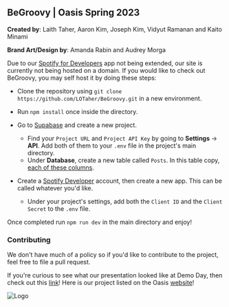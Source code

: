 ## BeGroovy | Oasis Spring 2023
**Created by**: Laith Taher, Aaron Kim, Joseph Kim, Vidyut Ramanan and Kaito Minami

**Brand Art/Design by**: Amanda Rabin and Audrey Morga

Due to our [Spotify for Developers](https://developer.spotify.com/) app not being extended, our site is currently not being hosted on a domain.
If you would like to check out BeGroovy, you may self host it by doing these steps:

- Clone the repository using `git clone https://github.com/LOTaher/BeGroovy.git` in a new environment.

- Run `npm install` once inside the directory.

- Go to [Supabase](https://supabase.com/) and create a new project.
  - Find your `Project URL` and `Project API Key` by going to **Settings** -> **API**. Add both of them to your `.env` file in the project's main directory. 
  - Under **Database**, create a new table called `Posts`. In this table copy, [each of these columns](https://media.discordapp.net/attachments/926427375091208242/1094703040767995914/image.png?width=1085&height=591).

- Create a [Spotify Developer](https://developer.spotify.com/) account, then create a new app. This can be called whatever you'd like. 
  - Under your project's settings, add both the `Client ID` and the `Client Secret` to the `.env` file.
  
Once completed run `npm run dev` in the main directory and enjoy!

### Contributing
We don't have much of a policy so if you'd like to contribute to the project, feel free to file a pull request.

If you're curious to see what our presentation looked like at Demo Day, then check out this [link](https://docs.google.com/presentation/d/1Waid320x178V1s_AMj-3rzG9FVzUT62XVzuRCgoBoYw/edit?usp=sharing)! Here is our project listed on the Oasis [website](https://hub.oasisneu.com/3bdf477afc7941938bf49be8902d3678)!

![Logo](https://media.discordapp.net/attachments/926427375091208242/1094706300740452452/BeGroovy.png?width=887&height=293)



  
